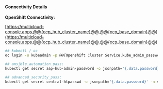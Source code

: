 

#### Connectivity Details

__OpenShift Connectivity:__

[https://multicloud-console.apps.@@{ocp_hub_cluster_name}@@.@@{ocp_base_domain}@@](https://multicloud-console.apps.@@{ocp_hub_cluster_name}@@.@@{ocp_base_domain}@@)


```bash
## kubectl / oc
oc login -u kubeadmin -p @@{Openshift Cluster Service.kube_admin_password}@@ https://api.@@{ocp_cluster_name}@@.@@{ocp_base_domain}@@:6443

## ansible_automation_pass:
kubectl get secret aap-hub-admin-password -o jsonpath='{.data.password}' -n ansible-automation-platform | base64 -d

## advanced_security_pass:
kubectl get secret central-htpasswd -o jsonpath='{.data.password}' -n stackrox | base64 -d
```
